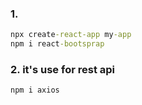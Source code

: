 
### 1.
```cmd
npx create-react-app my-app
npm i react-bootsprap

```
### 2. it's use for rest api
```cmd
npm i axios
```
